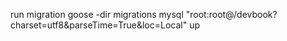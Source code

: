 run migration
goose -dir migrations mysql "root:root@/devbook?charset=utf8&parseTime=True&loc=Local" up